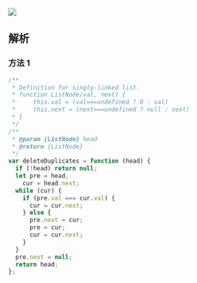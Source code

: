 ![](https://output66.oss-cn-beijing.aliyuncs.com/img/20220221144157.png)

## 解析

### 方法 1

```js
/**
 * Definition for singly-linked list.
 * function ListNode(val, next) {
 *     this.val = (val===undefined ? 0 : val)
 *     this.next = (next===undefined ? null : next)
 * }
 */
/**
 * @param {ListNode} head
 * @return {ListNode}
 */
var deleteDuplicates = function (head) {
  if (!head) return null;
  let pre = head,
    cur = head.next;
  while (cur) {
    if (pre.val === cur.val) {
      cur = cur.next;
    } else {
      pre.next = cur;
      pre = cur;
      cur = cur.next;
    }
  }
  pre.next = null;
  return head;
};
```
